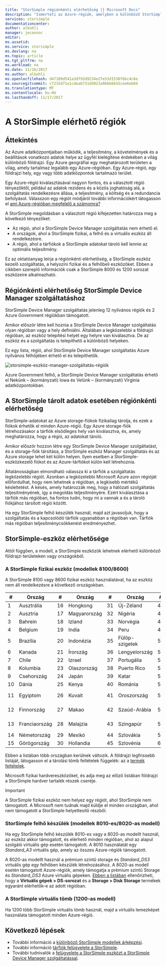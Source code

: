 ```yaml
---
title: "StorSimple régiónkénti elérhetőség |} Microsoft Docs"
description: "Ismerteti az Azure-régiók, amelyben a különböző StorSimple eszköz modellek érhetők el."
services: storsimple
documentationcenter: 
author: alkohli
manager: jeconnoc
editor: 
ms.assetid: 
ms.service: storsimple
ms.devlang: na
ms.topic: article
ms.tgt_pltfrm: na
ms.workload: na
ms.date: 11/16/2017
ms.author: alkohli
ms.openlocfilehash: d47109d541a3df93d9234e27e53d1538f6bc4c6e
ms.sourcegitcommit: c7215d71e1cdeab731dd923a9b6b6643cee6eb04
ms.translationtype: MT
ms.contentlocale: hu-HU
ms.lasthandoff: 11/17/2017
---
```

# <a name="available-regions-for-your-storsimple"></a>A StorSimple elérhető régiók

## <a name="overview"></a>Áttekintés

Az Azure adatközpontjaiban működik, a teljesítmény, a követelmények és a beállítások vonatkozó adatok helye az ügyfél kielégítése érdekében a világ különböző földrajzi. Egy Azure geográfiai egy meghatározott területen a világ, amely tartalmaz legalább egy Azure-régióban. Egy Azure-régió, egy földrajzi hely, egy vagy több adatközpontok tartalmazó terület.

Egy Azure-régió kiválasztásával nagyon fontos, és a választott régió tényezőktől, például az adatok rezidens és a közös joghatóság alá, a szolgáltatás rendelkezésre állása, a teljesítmény, a költség és a redundancia befolyásol. Válasszon egy régiót módjáról további információkért látogasson el [ami Azure-régióban megfelelő a számomra?](https://azure.microsoft.com/overview/datacenters/how-to-choose/)

A StorSimple megoldásban a választott régió kifejezetten határozza meg a következő tényezőket:

- Az régió, ahol a StorSimple Device Manager szolgáltatás nem érhető el.
- A országok, ahol a StorSimple fizikai, a felhő és a virtuális eszköz áll rendelkezésre.
- A régió, ahol a tárfiókok a StorSimple adatokat tároló kell lennie az optimális teljesítmény.

Ez az oktatóanyag leírja a régiónkénti elérhetőség, a StorSimple eszköz kezelő szolgáltatás, a helyszíni fizikai és a felhőbeli eszközöket. Ebben a cikkben szereplő információk csak a StorSimple 8000 és 1200 sorozat eszközeire alkalmazható.

## <a name="region-availability-for-storsimple-device-manager-service"></a>Régiónkénti elérhetőség StorSimple Device Manager szolgáltatáshoz

StorSimple Device Manager szolgáltatás jelenleg 12 nyilvános régiók és 2 Azure Government régiókban támogatott.

Amikor először létre kell hoznia a StorSimple Device Manager szolgáltatás olyan régióban vagy a hely definiálni. Általában a legközelebbi a földrajzi régióban, az eszköz telepítési helyét egy helyre van kiválasztva. De az eszköz és a szolgáltatás is telepíthető a különböző helyeken.

Ez egy lista, régió, ahol StorSimple Device Manager szolgáltatás Azure nyilvános felhőjében érhető el és telepíthetők.

![storsimple-eszköz-manager-szolgáltatás-régiók](./media/storsimple-region/storsimple-device-manager-service-regions.png)

Azure Government felhő, a StorSimple Device Manager szolgáltatás érhető el Nekünk – (kormányzati) Iowa és Velünk – (kormányzati) Virginia adatközpontokban.

## <a name="region-availability-for-data-stored-in-storsimple"></a>A StorSimple tárolt adatok esetében régiónkénti elérhetőség

StorSimple-adatokat az Azure storage-fiókok fizikailag tárolja, és ezek a fiókok érhetők el minden Azure-régió. Egy Azure storage-fiók létrehozásakor a tárfiók elsődleges hely van kiválasztva, és, amely meghatározza, hogy a régió, az adatokat tároló.

Amikor először hozzon létre egy StorSimple Device Manager szolgáltatást, és a storage-fiók társítása, a StorSimple eszköz Manager szolgáltatás és az Azure storage lehet két külön helyen. Ilyen esetben a StorSimple-eszközkezelő fiókot és az Azure-tárfiókot külön kell létrehoznia.

Általánosságban elmondható válassza ki a tárfiók a szolgáltatás legközelebbi régiót. Azonban a legközelebbi Microsoft Azure azon régióját előfordulhat, hogy nem lehetnek a régióban, a legkisebb mértékű késleltetést. A késés, amely határozzák meg, hogy a hálózati szolgáltatás teljesítményének, így a megoldás teljesítményére. Ezért kiválasztása a tárfiók más régióban, ha fontos tudni, hogy mi a vannak a és a tároló fiókjához társított régió között.

Ha egy StorSimple felhő készülék használ, majd azt javasoljuk, hogy a szolgáltatás és a kapcsolódó tárfiók ugyanabban a régióban van. Tárfiók más régióban teljesítménycsökkenést eredményezhet.

## <a name="availability-of-storsimple-device"></a>StorSimple-eszköz elérhetősége

Attól függően, a modell, a StorSimple eszközök lehetnek elérhető különböző földrajzi területeken vagy országokból.

### <a name="storsimple-physical-device-models-81008600"></a>A StorSimple fizikai eszköz (modellek 8100/8600)

A StorSimple 8100 vagy 8600 fizikai eszköz használatával, ha az eszköz nem áll rendelkezésre a következő országokban.

| #  | Ország        | #  | Ország     | #  | Ország      | #  | Ország              |
|----|----------------|----|-------------|----|--------------|----|----------------------|
| 1  | Ausztrália      | 16 | Hongkong   | 31 | Új-Zéland  | 46 | Dél-Afrika         |
| 2  | Ausztria        | 17 | Magyarország     | 32 | Nigéria      | 47 | Dél-Korea          |
| 3  | Bahrein        | 18 | Izland     | 33 | Norvégia       | 48 | Spanyolország                |
| 4  | Belgium        | 19 | India       | 34 | Peru         | 49 | Srí Lanka            |
| 5  | Brazília         | 20 | Indonézia   | 35 | Fülöp-szigetek  | 50 | Svédország               |
| 6  | Kanada         | 21 | Írország     | 36 | Lengyelország       | 51 | Svájc          |
| 7  | Chile          | 22 | Izrael      | 37 | Portugália     | 52 | Tajvan               |
| 8  | Kolumbia       | 23 | Olaszország       | 38 | Puerto Rico  | 53 | Thaiföld             |
| 9  | Csehország | 24 | Japán       | 39 | Katar        | 54 | Törökország               |
| 10 | Dánia        | 25 | Kenya       | 40 | Románia      | 55 | Ukrajna              |
| 11 | Egyiptom          | 26 | Kuvait      | 41 | Oroszország       | 56 | Egyesült Arab Emírségek |
| 12 | Finnország        | 27 | Makao       | 42 | Szaúd-Arábia | 57 | Egyesült Királyság       |
| 13 | Franciaország         | 28 | Malajzia    | 43 | Szingapúr    | 58 | Egyesült Államok        |
| 14 | Németország        | 29 | Mexikó      | 44 | Szlovákia     | 59 | Vietnam              |
| 15 | Görögország         | 30 | Hollandia | 45 | Szlovénia     | 60 | Horvátország              |

Ebben a listában több országban kerülnek változik. A földrajzi legfrissebb listáját, látogasson el a tárolási tömb feltételek függelék: az a [termék feltételek](https://www.microsoft.com/en-us/Licensing/product-licensing).

Microsoft fizikai hardvereszközöket, és adja meg az előző listában földrajzi a StorSimple hardver tartalék részek cseréje.

> [!IMPORTANT]
> A StorSimple fizikai eszköz nem helyez egy régiót, ahol StorSimple nem támogatott. A Microsoft nem tudnak majd küldje el minden országban, ahol nem támogatott a StorSimple helyettesítő részből.

### <a name="storsimple-cloud-appliance-models-80108020"></a>StorSimple felhő készülék (modellek 8010-es/8020-as modell)

Ha egy StorSimple felhő készülék 8010-es vagy a 8020-as modellt használ, az eszköz akkor támogatott, és elérhető minden régióban, ahol az alapul szolgáló virtuális gép esetén támogatott. A 8010 használatát egy _Standard_A3_ virtuális gép, amely az összes Azure-régiók támogatott.

A 8020-as modellt használ a prémium szintű storage és _Standard_DS3_ virtuális gép egy felhőben készülék létrehozásához. A 8020-as modell esetén támogatott Azure-régiók, amely támogatja a prémium szintű Storage és _Standard_DS3_ Azure virtuális gépeken. [Ebben a listában](https://azure.microsoft.com/regions/services/) ellenőrizheti, hogy a **Virtuális gépek &gt; DS-sorozat** és a **Storage &gt; Disk Storage** termékek egyaránt elérhetők-e az adott régióban.

### <a name="storsimple-virtual-array-model-1200"></a>A StorSimple virtuális tömb (1200-as modell)

Ha 1200 több StorSimple virtuális tömb használ, majd a virtuális lemezképet használata támogatott minden Azure-régió.

## <a name="next-steps"></a>Következő lépések

* További információ a [különböző StorSimple modellek árképzési](https://azure.microsoft.com/pricing/calculator/#storsimple2).
* További információ [tárfiók felügyelete a StorSimple](storsimple-8000-manage-storage-accounts.md).
* További tudnivalók a [felügyelete a StorSimple eszközt a StorSimple Device Manager szolgáltatással](storsimple-8000-manager-service-administration.md).
